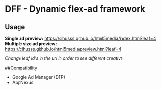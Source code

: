 # DFF - Dynamic flex-ad framework

## Usage

**Single ad preview:**
https://cihusss.github.io/html5media/index.html?leaf=4
**Multiple size ad preview:**
https://cihusss.github.io/html5media/preview.html?leaf=4

*Change leaf id's in the url in order to see different creative*

##Compatibility

* Google Ad Manager (DFP)
* AppNexus

